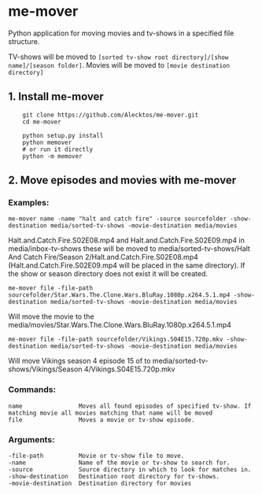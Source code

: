 # me-mover

Python application for moving movies and tv-shows in a specified file structure.

TV-shows will be moved to ``[sorted tv-show root directory]/[show name]/[season folder]``. Movies will be moved to ``[movie destination directory]``

## 1. Install me-mover
        git clone https://github.com/Alecktos/me-mover.git
        cd me-mover
        
        python setup.py install
        python memover
        # or run it directly 
        python -m memover

## 2. Move episodes and movies with me-mover
### Examples:
    me-mover name -name "halt and catch fire" -source sourcefolder -show-destination media/sorted-tv-shows -movie-destination media/movies
Halt.and.Catch.Fire.S02E08.mp4 and Halt.and.Catch.Fire.S02E09.mp4 in media/inbox-tv-shows these will be moved to media/sorted-tv-shows/Halt And Catch Fire/Season 2/Halt.and.Catch.Fire.S02E08.mp4 (Halt.and.Catch.Fire.S02E09.mp4 will be placed in the same directory). If the show or season directory does not exist it will be created.

    me-mover file -file-path sourcefolder/Star.Wars.The.Clone.Wars.BluRay.1080p.x264.5.1.mp4 -show-destination media/sorted-tv-shows -movie-destination media/movies
Will move the movie to the media/movies/Star.Wars.The.Clone.Wars.BluRay.1080p.x264.5.1.mp4

    me-mover file -file-path sourcefolder/Vikings.S04E15.720p.mkv -show-destination media/sorted-tv-shows -movie-destination media/movies    
Will move Vikings season 4 episode 15 of to media/sorted-tv-shows/Vikings/Season 4/Vikings.S04E15.720p.mkv

### Commands:
    name                Moves all found episodes of specified tv-show. If matching movie all movies matching that name will be moved
    file                Moves a movie or tv-show episode.

### Arguments:
    -file-path          Movie or tv-show file to move.
    -name               Name of the movie or tv-show to search for.
    -source             Source directory in which to look for matches in.
    -show-destination   Destination root directory for tv-shows.
    -movie-destination  Destination directory for movies
